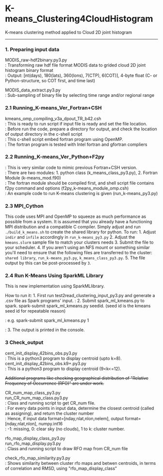 # K-means_Clustering4CloudHistogram
K-means clustering method applied to Cloud 2D joint histogram

---
### 1. Preparing input data
MODIS_raw-hdf2binary.py3.py  
: Transforming raw hdf file format MODIS data to grided cloud 2D joint histogram binary format  
: Output: [nt(days), 180(lats), 360(lons), 7(CTP), 6(COT)], 4-byte float (C- or Python-structure, so COT first, and time last)  

MODIS_data_extract.py3.py  
: Sub-sampling of binary file by selecting time range and/or regional range  

### 2.1 Running_K-means_Ver_Fortran+CSH
kmeans_omp_compiling_v3a_dpout_TR_b42.csh  
: This is ready to run script if input file is ready and set the file location.  
: Before run the code, prepare a directory for output, and check the location of output directory in the c-shell script  
: This c-shell script embed fortran program using OpenMP.   
: The fortran program is tested with Intel fortran and gfortran compliers  

### 2.2 Running_K-means_Ver_Python+F2py
: This is very similar code to mimic previous Fortran+CSH version.  
: There are two modules: 1. python class (k_means_class_py3.py), 2. Fortran Module (k-means_mod.f90)  
: The fortran module should be compiled first, and shell script file contains f2py command and options (f2py_k-means_module_omp.csh)  
: An example code to run K-means clustering is given (run_k-means_py3.py) 

### 2.3 MPI\_Cython
This code uses MPI and OpenMP to squeeze as much performance as possible from a system. 
It is assumed that you already have a functioning MPI distribution and a compatible C compiler.
Simply adjust and run `./build_k_means.sh` to create the shared library for python.
To run:
    1. Adjust `indir` and `infile` accordingly in `run_k-means_py3.py`
    2. Adjust the `kmeans.slurm` sample file to match your clusters needs
    3. Submit the file to your scheduler.
    4. If you aren't using an NFS mount or something similar you'll need to ensure that the following 
    files are transferred to the cluster: `shared library`, `run_k-means_py3.py`, `k_means_class_py3.py`.
    5. The file output by this can be post-processed by `3`.

### 2.4 Run K-Means Using SparkML Library 
This is new implementation using SparkMLlibrary.

How to run it:
    1. First run test2read_clustering_input_py3.py and generate a .csv file as Spark programs' input. 
:
    2. Submit spark_ml_kmeans.py to spark. spark-submit spark_ml_kmeans.py seedid. (seed id is the kmeans seed id for repeatable reason)
    
:  e.g. spark-submit spark_ml_kmeans.py 1

:   3. The output is printed in the console.
 
### 3 Check_output
cent_init_display_42bins_obs.py3.py  
: This is a python3 program to display centroid (upto k=8).   
cent_init_display_42bins_obs.k9+.py3.py  
: This is a python3 program to display centroid (9<k<=12). 

~~Additional programs like checking geographical distribution of "Relative Frequency of Occurrence (RFO)" are under work.~~

CR_num_map_class_py3.py   
run_CR_num_map_class.py3.py   
: Class and running script to get CR_num file.  
: For every data points in input data, determine the closest centroid (called as assigning), and return the cluster number  
: Hence, if input data format=[nday,nlat,nlon,nelem], output format=[nday,nlat,nlon], numpy.int16  
: -1: missing, 0: clear sky (no clouds), 1 to k: cluster number.  

rfo_map_display_class_py3.py  
run_rfo_map_display.py3.py  
: Class and running script to draw RFO map from CR_num file  

check_rfo_map_similarity.py3.py  
: Shows similarity between cluster rfo maps and betwen centroids, in terms of correlation and RMSD, using "rfo_map_display_class"
 

